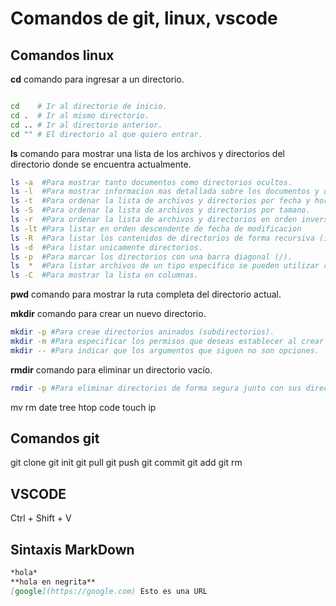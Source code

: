 # Comandos de git, linux, vscode
## Comandos linux

**cd** comando para ingresar a un directorio.
```bash

cd    # Ir al directorio de inicio.
cd .  # Ir al mismo directorio.
cd .. # Ir al directorio anterior.
cd "" # El directorio al que quiero entrar.

```
**ls** comando para mostrar una lista de los archivos y directorios del directorio donde se encuentra actualmente.
```bash
ls -a  #Para mostrar tanto documentos como directorios ocultos.
ls -l  #Para mostrar informacion mas detallada sobre los documentos y directorios.
ls -t  #Para ordenar la lista de archivos y directorios por fecha y hora.
ls -S  #Para ordenar la lista de archivos y directorios por tamano.
ls -r  #Para ordenar la lista de archivos y directorios en orden inverso.
ls -lt #Para listar en orden descendente de fecha de modificacion
ls -R  #Para listar los contenidos de directorios de forma recursiva (incluyendo subdirectorios).
ls -d  #Para listar unicamente directorios.
ls -p  #Para marcar los directorios con una barra diagonal (/).
ls  *  #Para listar archivos de un tipo especifico se pueden utilizar comodines.
ls -C  #Para mostrar la lista en columnas.
```
**pwd** comando para mostrar la ruta completa del directorio actual.

**mkdir** comando para crear un nuevo directorio.
```bash
mkdir -p #Para creae directorios aninados (subdirectorios).
mkdir -m #Para especificar los permisos que deseas establecer al crear el directorio
mkdir -- #Para indicar que los argumentos que siguen no son opciones.
```
**rmdir** comando para eliminar un directorio vacío.
```bash
rmdir -p #Para eliminar directorios de forma segura junto con sus directorios padres vacíos si es necesario.
```
mv
rm
date
tree
htop
code
touch
ip

## Comandos git
git clone
git init
git pull
git push
git commit
git add
git rm

## VSCODE

Ctrl + Shift + V


## Sintaxis MarkDown
```markdown
*hola*
**hola en negrita**
[google](https://google.com) Esto es una URL

```